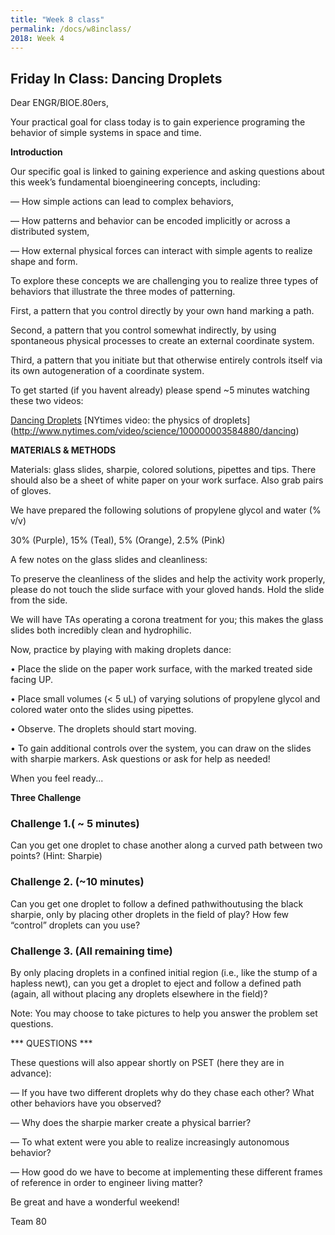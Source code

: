 ```yaml
---
title: "Week 8 class"
permalink: /docs/w8inclass/
2018: Week 4
---
```


## Friday In Class: Dancing Droplets 

Dear ENGR/BIOE.80ers,

Your practical goal for class today is to gain experience programing the behavior of simple 
systems in space and time. 

**Introduction**

Our specific goal is linked to gaining experience and asking questions about this week’s fundamental bioengineering 
concepts, including:

— How simple actions can lead to complex behaviors,

— How patterns and behavior can be encoded implicitly or across a distributed system,

— How external physical forces can interact with simple agents to realize shape and form.

To explore these concepts we are challenging you to realize three types of behaviors that illustrate the three modes 
of patterning.

First, a pattern that you control directly by your own hand marking a path.

Second, a pattern that you control somewhat indirectly, by using spontaneous physical processes to create an external coordinate system.

Third, a pattern that you initiate but that otherwise entirely controls itself via its own autogeneration of a coordinate 
system.

To get started (if you havent already) please spend ~5 minutes watching these two videos:

[Dancing Droplets](https://youtu.be/ZMsaH6SY4CY)
[NYtimes video: the physics of droplets]
(http://www.nytimes.com/video/science/100000003584880/dancing)

**MATERIALS & METHODS**

Materials: glass slides, sharpie, colored solutions, pipettes and tips. There should also be a sheet of white paper on 
your work surface. Also grab pairs of gloves.

We have prepared the following solutions of propylene glycol and water (% v/v)

30% (Purple), 
15% (Teal), 
5% (Orange), 
2.5% (Pink)

A few notes on the glass slides and cleanliness:

To preserve the cleanliness of the slides and help the activity work properly, please do not touch the slide 
surface with your gloved hands. Hold the slide from the side.

We will have TAs operating a corona treatment for you; this makes the glass slides both incredibly clean and 
hydrophilic.

Now, practice by playing with making droplets dance:

• Place the slide on the paper work surface, with the marked treated side facing UP.

• Place small volumes (< 5 uL) of varying solutions of propylene glycol and colored water onto the slides 
using pipettes.

• Observe. The droplets should start moving.

• To gain additional controls over the system, you can draw on the slides with sharpie markers.
Ask questions or ask for help as needed!

When you feel ready...


**Three Challenge**

### Challenge 1.( ~ 5 minutes)
Can you get one droplet to chase another along a curved path between two points? (Hint: Sharpie)

### Challenge 2. (~10 minutes)
Can you get one droplet to follow a defined pathwithoutusing the black sharpie, only by placing other droplets in the field of play? How few “control” droplets can you use?

### Challenge 3. (All remaining time)
By only placing droplets in a confined initial region (i.e., like the stump of a hapless newt), can you get a droplet to eject and follow a defined path (again, all without placing any droplets elsewhere in the field)?

Note: You may choose to take pictures to help you answer the problem set questions. 

*** QUESTIONS ***

These questions will also appear shortly on PSET (here they are in advance):

— If you have two different droplets why do they chase each other? What other behaviors have you observed?

— Why does the sharpie marker create a physical barrier?

— To what extent were you able to realize increasingly autonomous behavior?

— How good do we have to become at implementing these different frames of reference in order to engineer living matter?

Be great and have a wonderful weekend!

Team 80
